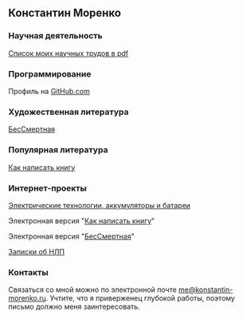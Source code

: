 ## Константин Моренко

### Научная деятельность

[Список моих научных трудов в pdf](https://github.com/konstantin-morenko/list-of-scholarly-writings/raw/travis/konstantin-morenko.pdf)

### Программирование

Профиль на [GitHub.com](https://github.com/konstantin-morenko)

### Художественная литература

[БесСмертная](https://ridero.ru/books/bes_smertnaya/)

### Популярная литература

[Как написать книгу](https://ridero.ru/books/kak_napisat_knigu_2/)

### Интернет-проекты

[Электрические технологии, аккумуляторы и батареи](https://battery-info.ru)

Электронная версия "[Как написать книгу](https://howto-write-book.books.konstantin-morenko.ru/)"

Электронная версия "[БесСмертная](https://immortal.books.konstantin-morenko.ru)"

[Записки об НЛП](https://nlp-notes.books.konstantin-morenko.ru)

### Контакты

Связаться со мной можно по электронной почте [me@konstantin-morenko.ru](mailto:me@konstantin-morenko.ru).  Учтите, что я приверженец глубокой работы, поэтому письмо должно меня заинтересовать.

